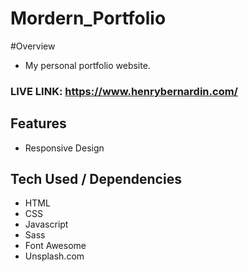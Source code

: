 # Mordern_Portfolio
 
#Overview
- My personal portfolio website.

### LIVE LINK: https://www.henrybernardin.com/

## Features 

- Responsive Design

## Tech Used / Dependencies

- HTML
- CSS
- Javascript
- Sass
- Font Awesome 
- Unsplash.com
